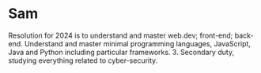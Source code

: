 # Sam
Resolution for 2024 is to understand and master web.dev; front-end; back-end. Understand and master minimal programming languages, JavaScript, Java and Python including particular frameworks.
3. Secondary duty, studying everything related to cyber-security.

